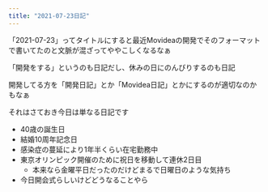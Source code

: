 ```yaml
---
title: "2021-07-23日記"
---
```


「2021-07-23」ってタイトルにすると最近Movideaの開発でそのフォーマットで書いてたのと文脈が混ざってややこしくなるなぁ

「開発をする」というのも日記だし、休みの日にのんびりするのも日記

開発してる方を「開発日記」とか「Movidea日記」とかにするのが適切なのかもなぁ

それはさておき今日は単なる日記です
- 40歳の誕生日
- 結婚10周年記念日
- 感染症の蔓延により1年半くらい在宅勤務中
- 東京オリンピック開催のために祝日を移動して連休2日目
    - 本来なら金曜平日だったのだけどまるで日曜日のような気持ち
- 今日開会式らしいけどどうなることやら

